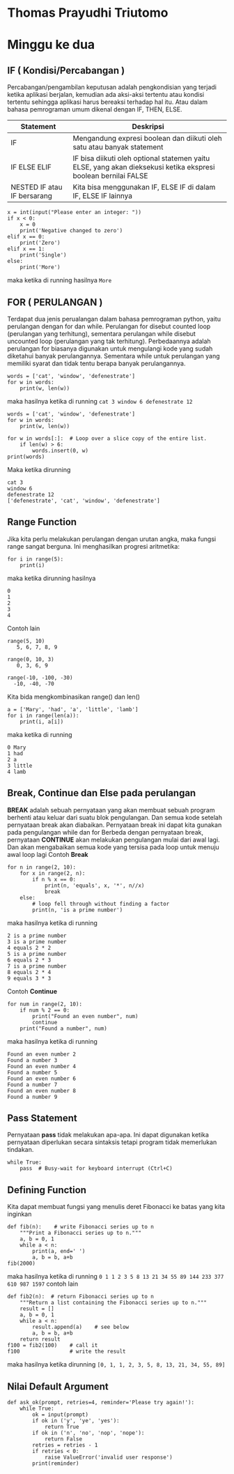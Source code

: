 # Thomas Prayudhi Triutomo
# Minggu ke dua

## IF ( Kondisi/Percabangan )
Percabangan/pengambilan keputusan adalah pengkondisian yang terjadi ketika aplikasi berjalan, kemudian ada aksi-aksi tertentu atau kondisi tertentu sehingga aplikasi harus bereaksi terhadap hal itu. Atau dalam bahasa pemrograman umum dikenal dengan IF, THEN, ELSE.


| Statement | Deskripsi |
| ---------------------------- | ------------------------------ |
| IF | Mengandung expresi boolean dan diikuti oleh satu atau banyak statement | 
| IF ELSE ELIF | IF bisa diikuti oleh optional statemen yaitu ELSE, yang akan dieksekusi ketika ekspresi boolean bernilai FALSE | 
| NESTED IF atau IF bersarang | Kita bisa menggunakan IF, ELSE IF di dalam IF, ELSE IF lainnya | 


```
x = int(input("Please enter an integer: "))
if x < 0:
    x = 0
    print('Negative changed to zero')
elif x == 0:
    print('Zero')
elif x == 1:
    print('Single')
else:
    print('More')
 ```
maka ketika di running hasilnya ```More```

## FOR ( PERULANGAN )
Terdapat dua jenis perualangan dalam bahasa pemrograman python, yaitu perulangan dengan for dan while.
Perulangan for disebut counted loop (perulangan yang terhitung), sementara perulangan while disebut uncounted loop (perulangan yang tak terhitung). Perbedaannya adalah perulangan for biasanya digunakan untuk mengulangi kode yang sudah diketahui banyak perulangannya. Sementara while untuk perulangan yang memiliki syarat dan tidak tentu berapa banyak perulangannya.
```
words = ['cat', 'window', 'defenestrate']
for w in words:
    print(w, len(w))
 ```
 maka hasilnya ketika di running ```cat 3 window 6 defenestrate 12```
```
words = ['cat', 'window', 'defenestrate']
for w in words:
    print(w, len(w))

for w in words[:]:  # Loop over a slice copy of the entire list.
    if len(w) > 6:
        words.insert(0, w)
print(words)
```
Maka ketika dirunning
```
cat 3
window 6
defenestrate 12
['defenestrate', 'cat', 'window', 'defenestrate']
```

## Range Function
Jika kita perlu melakukan perulangan dengan urutan angka, maka fungsi range sangat berguna. Ini menghasilkan progresi aritmetika:
```
for i in range(5):
    print(i)
```
maka ketika dirunning hasilnya
```
0
1
2
3
4
```
Contoh lain
```
range(5, 10)
   5, 6, 7, 8, 9

range(0, 10, 3)
   0, 3, 6, 9

range(-10, -100, -30)
  -10, -40, -70
```
Kita bida mengkombinasikan range() dan len()
```
a = ['Mary', 'had', 'a', 'little', 'lamb']
for i in range(len(a)):
    print(i, a[i])
```
maka ketika di running 
```
0 Mary
1 had
2 a
3 little
4 lamb
```

## Break, Continue dan Else pada perulangan
**BREAK** adalah sebuah pernyataan yang akan membuat sebuah program berhenti atau keluar dari suatu blok pengulangan. Dan semua kode setelah pernyataan break akan diabaikan. Pernyataan break ini dapat kita gunakan pada pengulangan while dan for
Berbeda dengan pernyataan break, pernyataan **CONTINUE** akan melakukan pengulangan mulai dari awal lagi. Dan akan mengabaikan semua kode yang tersisa pada loop untuk menuju awal loop lagi
Contoh **Break**
```
for n in range(2, 10):
    for x in range(2, n):
        if n % x == 0:
            print(n, 'equals', x, '*', n//x)
            break
    else:
        # loop fell through without finding a factor
        print(n, 'is a prime number')
```
maka hasilnya ketika di running
```
2 is a prime number
3 is a prime number
4 equals 2 * 2
5 is a prime number
6 equals 2 * 3
7 is a prime number
8 equals 2 * 4
9 equals 3 * 3
```
Contoh **Continue**
```
for num in range(2, 10):
    if num % 2 == 0:
        print("Found an even number", num)
        continue
    print("Found a number", num)
 ```
maka hasilnya ketika di running
```
Found an even number 2
Found a number 3
Found an even number 4
Found a number 5
Found an even number 6
Found a number 7
Found an even number 8
Found a number 9
```
## Pass Statement
Pernyataan **pass** tidak melakukan apa-apa. Ini dapat digunakan ketika pernyataan diperlukan secara sintaksis tetapi program tidak memerlukan tindakan.
```
while True:
    pass  # Busy-wait for keyboard interrupt (Ctrl+C)
```

## Defining Function
Kita dapat membuat fungsi yang menulis deret Fibonacci ke batas yang kita inginkan
```
def fib(n):    # write Fibonacci series up to n
    """Print a Fibonacci series up to n."""
    a, b = 0, 1
    while a < n:
        print(a, end=' ')
        a, b = b, a+b
fib(2000)
```
maka hasilnya ketika di running
``` 0 1 1 2 3 5 8 13 21 34 55 89 144 233 377 610 987 1597 ```
contoh lain
```
def fib2(n):  # return Fibonacci series up to n
    """Return a list containing the Fibonacci series up to n."""
    result = []
    a, b = 0, 1
    while a < n:
        result.append(a)    # see below
        a, b = b, a+b
    return result
f100 = fib2(100)    # call it
f100                # write the result
```
maka hasilnya ketika dirunning
``` [0, 1, 1, 2, 3, 5, 8, 13, 21, 34, 55, 89] ```

## Nilai Default Argument
```
def ask_ok(prompt, retries=4, reminder='Please try again!'):
    while True:
        ok = input(prompt)
        if ok in ('y', 'ye', 'yes'):
            return True
        if ok in ('n', 'no', 'nop', 'nope'):
            return False
        retries = retries - 1
        if retries < 0:
            raise ValueError('invalid user response')
        print(reminder)
```

